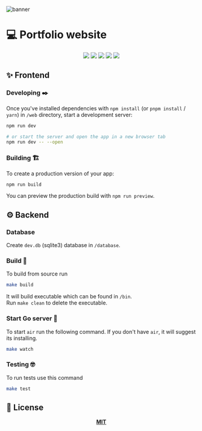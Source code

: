 ![banner](https://github.com/user-attachments/assets/927a43d1-f9ae-48e1-8fa7-57640a3b0101)

# 💻 Portfolio website

<div align="center">
  <img src="https://img.shields.io/badge/golang-424242?logo=go&style=for-the-badge&logoColor=00ADD8"/>
  <img src="https://img.shields.io/badge/tailwind-424242?logo=tailwindcss&logoColor=06B6D4&style=for-the-badge"/>
  <img src="https://img.shields.io/badge/svelte-424242?logo=svelte&style=for-the-badge&logoColor=ff3e00"/>
  <img src="https://img.shields.io/badge/skeleton-424242?style=for-the-badge&logoColor=ff3e00"/>
  <img src="https://img.shields.io/badge/©%20MIT-424242?style=for-the-badge"/>
</div>

## ✨ Frontend

### Developing ✒️

Once you've installed dependencies with `npm install` (or `pnpm install` / `yarn`) in `/web` directory, start a development server:

```bash
npm run dev

# or start the server and open the app in a new browser tab
npm run dev -- --open
```

### Building 🏗️

To create a production version of your app:

```bash
npm run build
```

You can preview the production build with `npm run preview`.

## ⚙️ Backend

### Database

Create `dev.db` (sqlite3) database in `/database`.

### Build 🧱

To build from source run
```bash
make build
```

It will build executable which can be found in `/bin`. <br />
Run `make clean` to delete the executable.

### Start Go server 🔌

To start `air` run the following command. If you don't have `air`, it will suggest its installing.

``` bash
make watch
```

### Testing 🤓

To run tests use this command

``` bash
make test
```

## 📄 License
<div align="center">
  <a href="https://choosealicense.com/licenses/mit/"><strong>MIT</strong></a>
</div>
